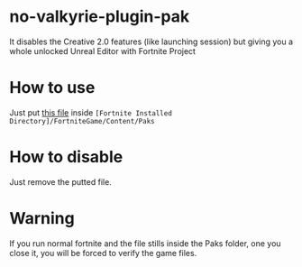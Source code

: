 # no-valkyrie-plugin-pak

It disables the Creative 2.0 features (like launching session) but giving you a whole unlocked Unreal Editor with Fortnite Project

# How to use
Just put [this file](https://github.com/gamerbross/no-valkyrie-plugin-pak/raw/main/Z_NoValkyirieFortnitePlugin.pak) inside `[Fortnite Installed Directory]/FortniteGame/Content/Paks`

# How to disable
Just remove the putted file.

# Warning
If you run normal fortnite and the file stills inside the Paks folder, one you close it, you will be forced to verify the game files.
